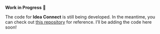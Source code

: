**Work in Progress** 🚀  

The code for **Idea Connect** is still being developed. In the meantime, you can check out [this repository](https://github.com/iinava/now) for reference. I’ll be adding the code here soon!
